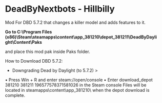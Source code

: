 # DeadByNextbots - Hillbilly
Mod For DBD 5.7.2 that changes a killer model and adds features to it.

 **Go to C:\Program Files (x86)\Steam\steamapps\content\app_381210\depot_381211\DeadByDaylight\Content\Paks**

and place this mod pak inside Paks folder.

How to Download DBD 5.7.2:

* Downgrading Dead by Daylight (to 5.7.2) >

• Press Win + R and enter steam://open/console
• Enter download_depot 381210 381211 196577578371581026 in the Steam console
Files will be located in steamapps\content\app_381210\ when the depot download is complete.
